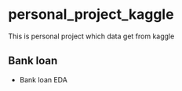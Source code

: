 # personal_project_kaggle

This is personal project which data get from kaggle

## Bank loan 
* Bank loan EDA
